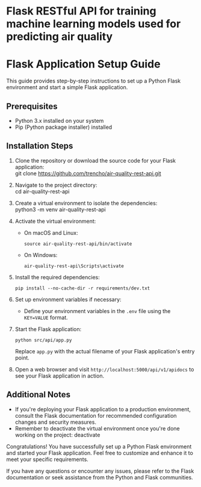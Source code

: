 # Flask RESTful API for training machine learning models used for predicting air quality

# Flask Application Setup Guide

This guide provides step-by-step instructions to set up a Python Flask environment and start a simple Flask application.

## Prerequisites

- Python 3.x installed on your system
- Pip (Python package installer) installed

## Installation Steps

1. Clone the repository or download the source code for your Flask application:  
   git clone https://github.com/trencho/air-quality-rest-api.git
2. Navigate to the project directory:  
   cd air-quality-rest-api
3. Create a virtual environment to isolate the dependencies:  
   python3 -m venv air-quality-rest-api
4. Activate the virtual environment:
    - On macOS and Linux:
      ```
      source air-quality-rest-api/bin/activate
      ```
    - On Windows:
      ```
      air-quality-rest-api\Scripts\activate
      ```
5. Install the required dependencies:
   ```
   pip install --no-cache-dir -r requirements/dev.txt
   ```
6. Set up environment variables if necessary:
    - Define your environment variables in the `.env` file using the `KEY=VALUE` format.
7. Start the Flask application:
   ```
   python src/api/app.py
   ```
   Replace `app.py` with the actual filename of your Flask application's entry point.

8. Open a web browser and visit `http://localhost:5000/api/v1/apidocs` to see your Flask application in action.

## Additional Notes

- If you're deploying your Flask application to a production environment, consult the Flask documentation for
  recommended configuration changes and security measures.
- Remember to deactivate the virtual environment once you're done working on the project:
  deactivate

Congratulations! You have successfully set up a Python Flask environment and started your Flask application. Feel free
to customize and enhance it to meet your specific requirements.

If you have any questions or encounter any issues, please refer to the Flask documentation or seek assistance from the
Python and Flask communities.